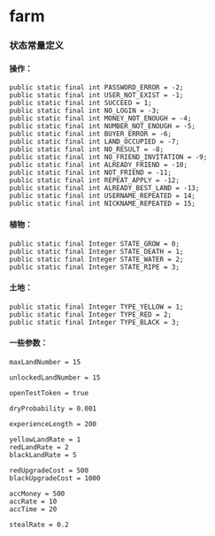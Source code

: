 # farm

### 状态常量定义

#### 操作：
    public static final int PASSWORD_ERROR = -2;
    public static final int USER_NOT_EXIST = -1;
    public static final int SUCCEED = 1;
    public static final int NO_LOGIN = -3;
    public static final int MONEY_NOT_ENOUGH = -4;
    public static final int NUMBER_NOT_ENOUGH = -5;
    public static final int BUYER_ERROR = -6;
    public static final int LAND_OCCUPIED = -7;
    public static final int NO_RESULT = -8;
    public static final int NO_FRIEND_INVITATION = -9;
    public static final int ALREADY_FRIEND = -10;
    public static final int NOT_FRIEND = -11;
    public static final int REPEAT_APPLY = -12;
    public static final int ALREADY_BEST_LAND = -13;
    public static final int USERNAME_REPEATED = 14;
    public static final int NICKNAME_REPEATED = 15;

#### 植物：
    public static final Integer STATE_GROW = 0;  
    public static final Integer STATE_DEATH = 1;  
    public static final Integer STATE_WATER = 2;  
    public static final Integer STATE_RIPE = 3;  

#### 土地：
    public static final Integer TYPE_YELLOW = 1;  
    public static final Integer TYPE_RED = 2;  
    public static final Integer TYPE_BLACK = 3;  

#### 一些参数：
    maxLandNumber = 15
    
    unlockedLandNumber = 15
    
    openTestToken = true
    
    dryProbability = 0.001
    
    experienceLength = 200
    
    yellowLandRate = 1
    redLandRate = 2
    blackLandRate = 5
    
    redUpgradeCost = 500
    blackUpgradeCost = 1000
    
    accMoney = 500
    accRate = 10
    accTime = 20
    
    stealRate = 0.2